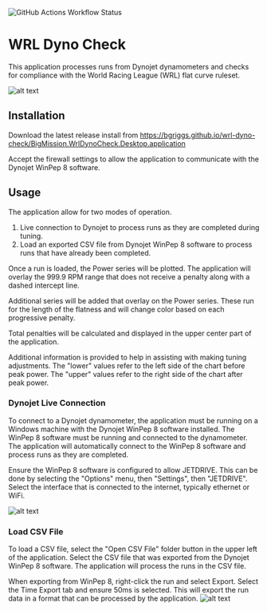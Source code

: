 ![GitHub Actions Workflow Status](https://img.shields.io/github/actions/workflow/status/bgriggs/wrl-dyno-check/build.yml)

# WRL Dyno Check
This application processes runs from Dynojet dynamometers and checks for compliance with the World Racing League (WRL) flat curve ruleset.

![alt text](https://github.com/bgriggs/wrl-dyno-ckeck/blob/9834a12132982ebbc2bfeba9f3075a243a788cc2/BigMission.WrlDynoCheck/BigMission.WrlDynoCheck/Assets/screenshot1.png?raw=true)

## Installation
Download the latest release install from https://bgriggs.github.io/wrl-dyno-check/BigMission.WrlDynoCheck.Desktop.application

Accept the firewall settings to allow the application to communicate with the Dynojet WinPep 8 software.

## Usage
The application allow for two modes of operation. 
1. Live connection to Dynojet to process runs as they are completed during tuning.
2. Load an exported CSV file from Dynojet WinPep 8 software to process runs that have already been completed.

Once a run is loaded, the Power series will be plotted. The application will overlay the 999.9 RPM range that does not receive a penalty along with a dashed intercept line.

Additional series will be added that overlay on the Power series. These run for the length of the flatness and will change color based on each progressive penalty.

Total penalties will be calculated and displayed in the upper center part of the application. 

Additional information is provided to help in assisting with making tuning adjustments. The "lower" values refer to the left side of the chart before peak power. The "upper" values refer to the right side of the chart after peak power.

### Dynojet Live Connection
To connect to a Dynojet dynamometer, the application must be running on a Windows machine with the Dynojet WinPep 8 software installed. The WinPep 8 software must be running and connected to the dynamometer. The application will automatically connect to the WinPep 8 software and process runs as they are completed.

Ensure the WinPep 8 software is configured to allow JETDRIVE. This can be done by selecting the "Options" menu, then "Settings", then "JETDRIVE". Select the interface that is connected to the internet, typically ethernet or WiFi.

![alt text](https://github.com/bgriggs/wrl-dyno-ckeck/blob/9834a12132982ebbc2bfeba9f3075a243a788cc2/BigMission.WrlDynoCheck/BigMission.WrlDynoCheck/Assets/screenshot-jetdrive-settings.png?raw=true)

### Load CSV File
To load a CSV file, select the "Open CSV File" folder button in the upper left of the application. Select the CSV file that was exported from the Dynojet WinPep 8 software. The application will process the runs in the CSV file.

When exporting from WinPep 8, right-click the run and select Export. Select the Time Export tab and ensure 50ms is selected. This will export the run data in a format that can be processed by the application.
![alt text](https://github.com/bgriggs/wrl-dyno-ckeck/blob/main/BigMission.WrlDynoCheck/BigMission.WrlDynoCheck/Assets/screenshot-dynojet-export-options.png?raw=true)
